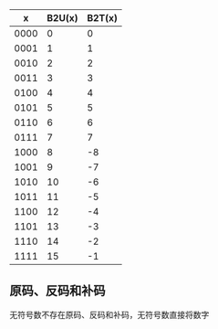 
| x    | B2U(x) | B2T(x) |
| ---- | ------ | ------ |
| 0000 | 0      | 0      |
| 0001 | 1      | 1      |
| 0010 | 2      | 2      |
| 0011 | 3      | 3      |
| 0100 | 4      | 4      |
| 0101 | 5      | 5      |
| 0110 | 6      | 6      |
| 0111 | 7      | 7      |
| 1000 | 8      | -8     |
| 1001 | 9      | -7     |
| 1010 | 10     | -6     |
| 1011 | 11     | -5     |
| 1100 | 12     | -4     |
| 1101 | 13     | -3     |
| 1110 | 14     | -2     |
| 1111 | 15     | -1     |

## 原码、反码和补码

无符号数不存在原码、反码和补码，无符号数直接将数字


